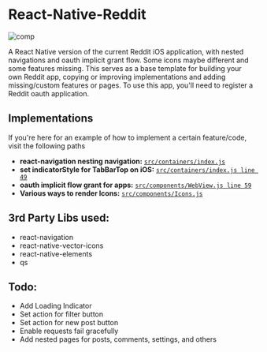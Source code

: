 # React-Native-Reddit

![comp](https://user-images.githubusercontent.com/20421030/27773626-d017a7dc-5f4b-11e7-807a-b9286f50b393.png)

A React Native version of the current Reddit iOS application, with nested navigations and oauth implicit grant flow.
Some icons maybe different and some features missing.
This serves as a base template for building your own Reddit app, copying or improving implementations and adding missing/custom features or pages.
To use this app, you'll need to register a Reddit oauth application.

## Implementations
If you're here for an example of how to implement a certain feature/code, visit the following paths
- **react-navigation nesting navigation:** [`src/containers/index.js`](https://github.com/finetimi/React-Native-Reddit/blob/master/src/containers/index.js)
- **set indicatorStyle for TabBarTop on iOS:** [`src/containers/index.js line 49`](https://github.com/finetimi/React-Native-Reddit/blob/master/src/containers/index.js#L49)
- **oauth implicit flow grant for apps:** [`src/components/WebView.js line 59`](https://github.com/finetimi/React-Native-Reddit/blob/master/src/components/WebView.js)
- **Various ways to render Icons:** [`src/components/Icons.js`](https://github.com/finetimi/React-Native-Reddit/blob/master/src/components/Icons.js)


## 3rd Party Libs used:
- react-navigation
- react-native-vector-icons
- react-native-elements
- qs 

## Todo:
- Add Loading Indicator
- Set action for filter button
- Set action for new post button
- Enable requests fail gracefully
- Add nested pages for posts, comments, settings, and others
